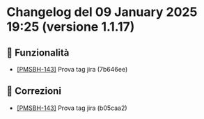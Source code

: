 # Changelog del 09 January 2025 19:25 (versione 1.1.17)

## 🎉 Funzionalità
- <a href="https://jira.example.com/browse/PMSBH-143" target="_blank">[PMSBH-143]</a> Prova tag jira (7b646ee)

## 🐛 Correzioni
- <a href="https://jira.example.com/browse/PMSBH-143" target="_blank">[PMSBH-143]</a> Prova tag jira (b05caa2)

